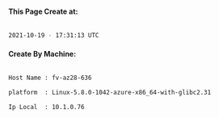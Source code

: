 
   
#### This Page Create at:

```bash

2021-10-19 - 17:31:13 UTC

```

#### Create By Machine:

```bash

Host Name : fv-az28-636

platform  : Linux-5.8.0-1042-azure-x86_64-with-glibc2.31

Ip Local  : 10.1.0.76

```

